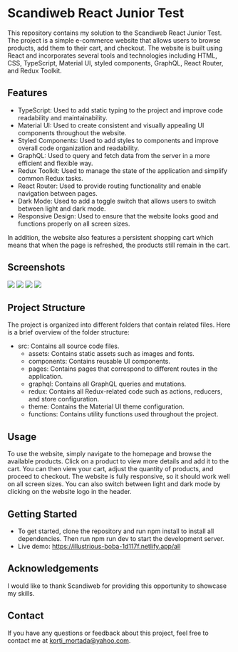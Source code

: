 # Scandiweb React Junior Test

This repository contains my solution to the Scandiweb React Junior Test. The project is a simple e-commerce website that allows users to browse products, add them to their cart, and checkout. The website is built using React and incorporates several tools and technologies including HTML, CSS, TypeScript, Material UI, styled components, GraphQL, React Router, and Redux Toolkit.

## Features

- TypeScript: Used to add static typing to the project and improve code readability and maintainability.
- Material UI: Used to create consistent and visually appealing UI components throughout the website.
- Styled Components: Used to add styles to components and improve overall code organization and readability.
- GraphQL: Used to query and fetch data from the server in a more efficient and flexible way.
- Redux Toolkit: Used to manage the state of the application and simplify common Redux tasks.
- React Router: Used to provide routing functionality and enable navigation between pages.
- Dark Mode: Used to add a toggle switch that allows users to switch between light and dark mode.
- Responsive Design: Used to ensure that the website looks good and functions properly on all screen sizes.

In addition, the website also features a persistent shopping cart which means that when the page is refreshed, the products still remain in the cart.

## Screenshots

![](https://snipboard.io/s4W8r2.jpg)
![](https://snipboard.io/1Br3u9.jpg)
![](https://snipboard.io/fZrsm3.jpg)
![](https://snipboard.io/8PFK4O.jpg)

## Project Structure

The project is organized into different folders that contain related files. Here is a brief overview of the folder structure:

- src: Contains all source code files.
  - assets: Contains static assets such as images and fonts.
  - components: Contains reusable UI components.
  - pages: Contains pages that correspond to different routes in the application.
  - graphql: Contains all GraphQL queries and mutations.
  - redux: Contains all Redux-related code such as actions, reducers, and store configuration.
  - theme: Contains the Material UI theme configuration.
  - functions: Contains utility functions used throughout the project.
  
## Usage

To use the website, simply navigate to the homepage and browse the available products. Click on a product to view more details and add it to the cart. You can then view your cart, adjust the quantity of products, and proceed to checkout. The website is fully responsive, so it should work well on all screen sizes. You can also switch between light and dark mode by clicking on the website logo in the header.

## Getting Started
- To get started, clone the repository and run npm install to install all dependencies. Then run npm run dev to start the development server.
- Live demo: https://illustrious-boba-1d117f.netlify.app/all

## Acknowledgements
I would like to thank Scandiweb for providing this opportunity to showcase my skills. 

## Contact
If you have any questions or feedback about this project, feel free to contact me at korti_mortada@yahoo.com.